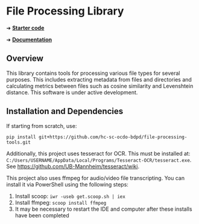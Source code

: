 # File Processing Library

➜ [**Starter code**](https://github.com/hc-sc-ocdo-bdpd/file_processing_tools_template
)

➜ [**Documentation**](https://hc-sc-ocdo-bdpd.github.io/file-processing-tools/)

## Overview

This library contains tools for processing various file types for several purposes. This includes extracting metadata from files and directories and calculating metrics between files such as cosine similarity and Levenshtein distance. This software is under active development.

## Installation and Dependencies

If starting from scratch, use:

```
pip install git+https://github.com/hc-sc-ocdo-bdpd/file-processing-tools.git
```

Additionally, this project uses tesseract for OCR. This must be installed at: `C:/Users/USERNAME/AppData/Local/Programs/Tesseract-OCR/tesseract.exe`. See https://github.com/UB-Mannheim/tesseract/wiki.

This project also uses ffmpeg for audio/video file transcripting. You can install it via PowerShell using the following steps: 
1. Install scoop: `iwr -useb get.scoop.sh | iex` 
2. Install ffmpeg: `scoop install ffmpeg`
3. It may be necessary to restart the IDE and computer after these installs have been completed
